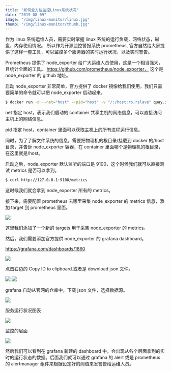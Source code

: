 ```yaml
---
title: "如何全方位监控Linux系统状况"
date: "2019-08-09"
image: "/img/linux-monitor/linux.jpg"
thumb: "/img/linux-monitor/thumb.jpg"
---
```


作为 linux 系统运维人员，需要实时掌握 linux 系统的运行负载，网络状态，磁盘，内存使用情况。
所以作为开源监控警报系统 prometheus, 官方自然给大家提供了这样一套工具，可以监控多个服务器的实时运行状况，以及实时警告。

Prometheus 提供了 node_exporter 给广大运维人员使用，这是一个相当强大，且统计全面的工具。
https://github.com/prometheus/node_exporter， 这个是 node_exporter 的 github 地址。

启动 node_exporter 非常简单，官方提供了 docker 镜像给我们使用，我们只需要简单的命令就可以把 node_exporter 启动起来。

```bash
$ docker run -d --net="host" --pid="host" -v "/:/host:ro,rslave" quay.io/prometheus/node-exporter --path.rootfs /host
```

net 指定 host，表示我们启动的 container 共享主机的网络信息，可以直接访问主机上的网络信息。

pid 指定 host，container 里面可以获取主机上的所有进程运行信息。

同时，为了了解文件系统的信息，需要把物理机的根目录/挂载到 docker 的/host 目录，并告诉 node_exporter 容器，在 container 里面哪个是物理机的根目录，在这里就是/host。

启动之后，node_exporter 默认监听的端口是 9100，这个时候我们就可以直接测试 metrics 是否可以拿到。

```bash
$ curl http://127.0.0.1:9100/metrics
```

这时候我们就会拿到 node_exporter 所有的 metrics。

接下来，需要配置 prometheus 去哪里采集 node_exporter 的 metrics 信息，添加 target 到 prometheus 里面。

<img src="/img/linux-monitor/1.jpg" />

这里我们添加了一个新的 targets 用于采集 node_exporter 的 metrics。

然后，我们需要添加官方提供 node_exporter 的 grafana dashboard。

https://grafana.com/dashboards/1860

<img src="/img/linux-monitor/2.jpg" />

点击右边的 Copy ID to clipboard.或者是 download json 文件。

<img src="/img/linux-monitor/3.jpg" />

<img src="/img/linux-monitor/4.jpg" />

grafana 自动从官网的仓库中，下载 json 文件，选择数据源。

<img src="/img/linux-monitor/5.jpg" />

服务运行状况图表

<img src="/img/linux-monitor/6.jpg" />

监控的层面

<img src="/img/linux-monitor/7.jpg" />

然后我们可以看到在 grafana 新建的 dashboard 中，会出现从各个层面拿到的实时的运行状态的数据。后面我们就可以通过 grafana 的 alert 或是 prometheus 的 alertmanager 组件来根据设定好的阈值来发警告给运维人员。
